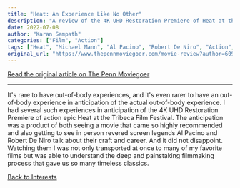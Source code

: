 ```yaml
---
title: "Heat: An Experience Like No Other"
description: "A review of the 4K UHD Restoration Premiere of Heat at the Tribeca Film Festival"
date: 2022-07-08
author: "Karan Sampath"
categories: ["Film", "Action"]
tags: ["Heat", "Michael Mann", "Al Pacino", "Robert De Niro", "Action", "Crime", "Theaters", "Film Festival"]
original_url: "https://www.thepennmoviegoer.com/movie-review?author=609aeb2a0d591d31a95ccc6b"
---
```


[Read the original article on The Penn Moviegoer](https://www.thepennmoviegoer.com/movie-review?author=609aeb2a0d591d31a95ccc6b)

---

It's rare to have out-of-body experiences, and it's even rarer to have an out-of-body experience in anticipation of the actual out-of-body experience. I had several such experiences in anticipation of the 4K UHD Restoration Premiere of action epic Heat at the Tribeca Film Festival. The anticipation was a product of both seeing a movie that came so highly recommended and also getting to see in person revered screen legends Al Pacino and Robert De Niro talk about their craft and career. And it did not disappoint. Watching them I was not only transported at once to many of my favorite films but was able to understand the deep and painstaking filmmaking process that gave us so many timeless classics.

[Back to Interests](/interests/) 